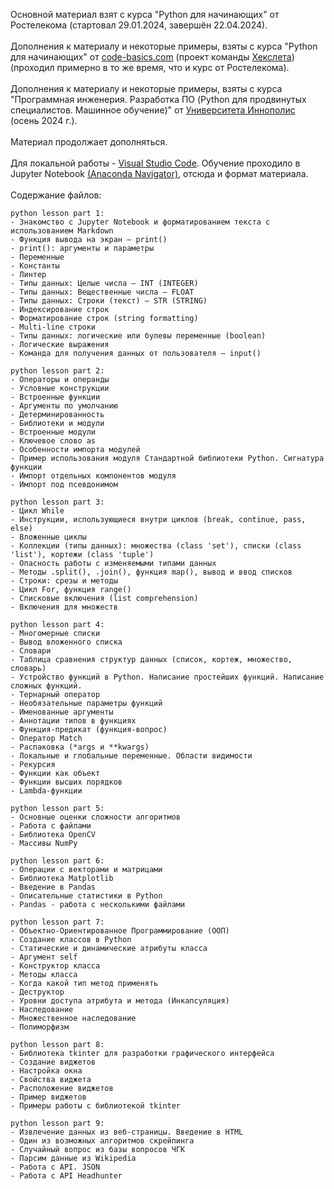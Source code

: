 Основной материал взят с курса "Python для начинающих" от Ростелекома (стартовал 29.01.2024, завершён 22.04.2024).</br>
</br>
Дополнения к материалу и некоторые примеры, взяты с курса "Python для начинающих" от [code-basics.com](https://code-basics.com/ru/languages/python) (проект команды [Хекслета](https://ru.hexlet.io/)) (проходил примерно в то же время, что и курс от Ростелекома).</br>
</br>
Дополнения к материалу и некоторые примеры, взяты с курса "Программная инженерия. Разработка ПО (Python для продвинутых специалистов. Машинное обучение)" от [Университета Иннополис](https://unionepro.ru/) (осень 2024 г.).</br>
</br>
Материал продолжает дополняться.</br>
</br>
Для локальной работы - [Visual Studio Code](https://code.visualstudio.com/). Обучение проходило в Jupyter Notebook [(Anaconda Navigator)](https://www.anaconda.com/download), отсюда и формат материала.</br>
</br>
Содержание файлов:</br>
```
python lesson part 1:
- Знакомство с Jupyter Notebook и форматированием текста с использованием Markdown
- Функция вывода на экран – print()
- print(): аргументы и параметры
- Переменные
- Константы
- Линтер
- Типы данных: Целые числа – INT (INTEGER)
- Типы данных: Вещественные числа – FLOAT
- Типы данных: Строки (текст) – STR (STRING)
- Индексирование строк
- Форматирование строк (string formatting)
- Multi-line строки
- Типы данных: логические или булевы переменные (boolean)
- Логические выражения
- Команда для получения данных от пользователя – input()
```
```
python lesson part 2:
- Операторы и операнды
- Условные конструкции
- Встроенные функции
- Аргументы по умолчанию
- Детерминированность
- Библиотеки и модули
- Встроенные модули
- Ключевое слово as
- Особенности импорта модулей
- Пример использования модуля Стандартной библиотеки Python. Сигнатура функции
- Импорт отдельных компонентов модуля
- Импорт под псевдонимом
```
```
python lesson part 3:
- Цикл While
- Инструкции, использующиеся внутри циклов (break, continue, pass, else)
- Вложенные циклы
- Коллекции (типы данных): множества (class 'set'), списки (class 'list'), кортежи (class 'tuple')
- Опасность работы с изменяемыми типами данных
- Методы .split(), .join(), функция map(), вывод и ввод списков
- Строки: срезы и методы
- Цикл For, функция range()
- Списковые включения (list comprehension)
- Включения для множеств
```
```
python lesson part 4:
- Многомерные списки
- Вывод вложенного списка
- Словари
- Таблица сравнения структур данных (список, кортеж, множество, словарь)
- Устройство функций в Python. Написание простейших функций. Написание сложных функций.
- Тернарный оператор
- Необязательные параметры функций
- Именованные аргументы
- Аннотации типов в функциях
- Функция-предикат (функция-вопрос)
- Оператор Match
- Распаковка (*args и **kwargs)
- Локальные и глобальные переменные. Области видимости
- Рекурсия
- Функции как объект
- Функции высших порядков
- Lambda-функции
```
```
python lesson part 5:
- Основные оценки сложности алгоритмов
- Работа с файлами
- Библиотека OpenCV
- Массивы NumPy
```
```
python lesson part 6:
- Операции с векторами и матрицами
- Библиотека Matplotlib
- Введение в Pandas
- Описательные статистики в Python
- Pandas - работа с несколькими файлами
```
```
python lesson part 7:
- Объектно-Ориентированное Программирование (ООП)
- Создание классов в Python
- Статические и динамические атрибуты класса
- Аргумент self
- Конструктор класса
- Методы класса
- Когда какой тип метод применять
- Деструктор
- Уровни доступа атрибута и метода (Инкапсуляция)
- Наследование
- Множественное наследование
- Полиморфизм
```
```
python lesson part 8:
- Библиотека tkinter для разработки графического интерфейса
- Создание виджетов
- Настройка окна
- Свойства виджета
- Расположение виджетов
- Пример виджетов
- Примеры работы с библиотекой tkinter
```
```
python lesson part 9:
- Извлечение данных из веб-страницы. Введение в HTML
- Один из возможных алгоритмов скрейпинга
- Cлучайный вопрос из базы вопросов ЧГК
- Парсим данные из Wikipedia
- Работа с API. JSON
- Работа с API Headhunter
```
